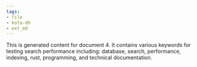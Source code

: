 ```yaml
---
tags:
- file
- kota-db
- ext_md
---
```

This is generated content for document 4. It contains various keywords for testing search performance including: database, search, performance, indexing, rust, programming, and technical documentation.